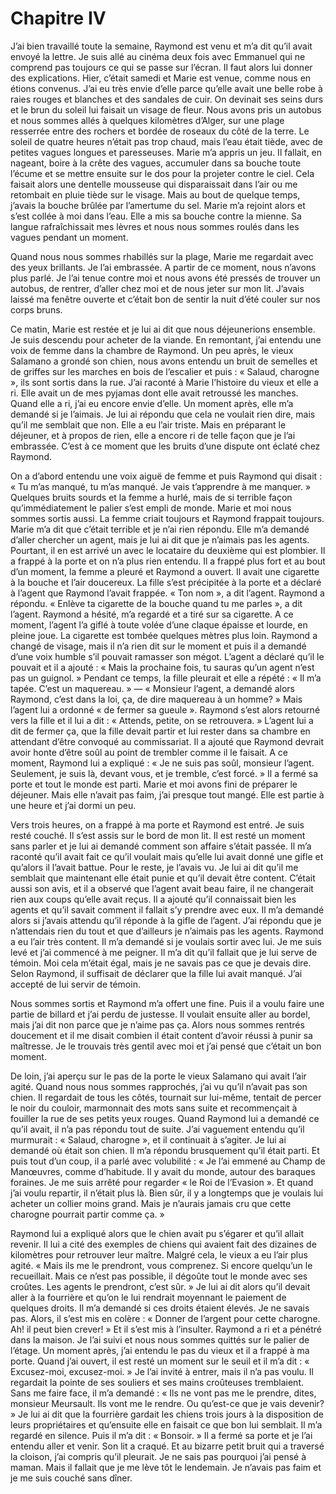 # Chapitre IV

J’ai bien travaillé toute la semaine, Raymond est venu et m’a dit qu’il avait envoyé la lettre. Je suis allé au cinéma deux fois avec Emmanuel qui ne comprend pas toujours ce qui se passe sur l’écran. Il faut alors lui donner des explications. Hier, c’était samedi et Marie est venue, comme nous en étions convenus. J’ai eu très envie d’elle parce qu’elle avait une belle robe à raies rouges et blanches et des sandales de cuir. On devinait ses seins durs et le brun du soleil lui faisait un visage de fleur. Nous avons pris un autobus et nous sommes allés à quelques kilomètres d’Alger, sur une plage resserrée entre des rochers et bordée de roseaux du côté de la terre. Le soleil de quatre heures n’était pas trop chaud, mais l’eau était tiède, avec de petites vagues longues et paresseuses. Marie m’a appris un jeu. Il fallait, en nageant, boire à la crête des vagues, accumuler dans sa bouche toute l’écume et se mettre ensuite sur le dos pour la projeter contre le ciel. Cela faisait alors une dentelle mousseuse qui disparaissait dans l’air ou me retombait en pluie tiède sur le visage. Mais au bout de quelque temps, j’avais la bouche brûlée par l’amertume du sel. Marie m’a rejoint alors et s’est collée à moi dans l’eau. Elle a mis sa bouche contre la mienne. Sa langue rafraîchissait mes lèvres et nous nous sommes roulés dans les vagues pendant un moment.

Quand nous nous sommes rhabillés sur la plage, Marie me regardait avec des yeux brillants. Je l’ai embrassée. A partir de ce moment, nous n’avons plus parlé. Je l’ai tenue contre moi et nous avons été pressés de trouver un autobus, de rentrer, d’aller chez moi et de nous jeter sur mon lit. J’avais laissé ma fenêtre ouverte et c’était bon de sentir la nuit d’été couler sur nos corps bruns.

Ce matin, Marie est restée et je lui ai dit que nous déjeunerions ensemble. Je suis descendu pour acheter de la viande. En remontant, j’ai entendu une voix de femme dans la chambre de Raymond. Un peu après, le vieux Salamano a grondé son chien, nous avons entendu un bruit de semelles et de griffes sur les marches en bois de l’escalier et puis : « Salaud, charogne », ils sont sortis dans la rue. J’ai raconté à Marie l’histoire du vieux et elle a ri. Elle avait un de mes pyjamas dont elle avait retroussé les manches. Quand elle a ri, j’ai eu encore envie d’elle. Un moment après, elle m’a demandé si je l’aimais. Je lui ai répondu que cela ne voulait rien dire, mais qu’il me semblait que non. Elle a eu l’air triste. Mais en préparant le déjeuner, et à propos de rien, elle a encore ri de telle façon que je l’ai embrassée. C’est à ce moment que les bruits d’une dispute ont éclaté chez Raymond.

On a d’abord entendu une voix aiguë de femme et puis Raymond qui disait : « Tu m’as manqué, tu m’as manqué. Je vais t’apprendre à me manquer. » Quelques bruits sourds et la femme a hurlé, mais de si terrible façon qu’immédiatement le palier s’est empli de monde. Marie et moi nous sommes sortis aussi. La femme criait toujours et Raymond frappait toujours. Marie m’a dit que c’était terrible et je n’ai rien répondu. Elle m’a demandé d’aller chercher un agent, mais je lui ai dit que je n’aimais pas les agents. Pourtant, il en est arrivé un avec le locataire du deuxième qui est plombier. Il a frappé à la porte et on n’a plus rien entendu. Il a frappé plus fort et au bout d’un moment, la femme a pleuré et Raymond a ouvert. Il avait une cigarette à la bouche et l’air doucereux. La fille s’est précipitée à la porte et a déclaré à l’agent que Raymond l’avait frappée. « Ton nom », a dit l’agent. Raymond a répondu. « Enlève ta cigarette de la bouche quand tu me parles », a dit l’agent. Raymond a hésité, m’a regardé et a tiré sur sa cigarette. A ce moment, l’agent l’a giflé à toute volée d’une claque épaisse et lourde, en pleine joue. La cigarette est tombée quelques mètres plus loin. Raymond a changé de visage, mais il n’a rien dit sur le moment et puis il a demandé d’une voix humble s’il pouvait ramasser son mégot. L’agent a déclaré qu’il le pouvait et il a ajouté : « Mais la prochaine fois, tu sauras qu’un agent n’est pas un guignol. » Pendant ce temps, la fille pleurait et elle a répété : « Il m’a tapée. C’est un maquereau. » — « Monsieur l’agent, a demandé alors Raymond, c’est dans la loi, ça, de dire maquereau à un homme? » Mais l’agent lui a ordonné « de fermer sa gueule ». Raymond s’est alors retourné vers la fille et il lui a dit : « Attends, petite, on se retrouvera. » L’agent lui a dit de fermer ça, que la fille devait partir et lui rester dans sa chambre en attendant d’être convoqué au commissariat. Il a ajouté que Raymond devrait avoir honte d’être soûl au point de trembler comme il le faisait. A ce moment, Raymond lui a expliqué : « Je ne suis pas soûl, monsieur l’agent. Seulement, je suis là, devant vous, et je tremble, c’est forcé. » Il a fermé sa porte et tout le monde est parti. Marie et moi avons fini de préparer le déjeuner. Mais elle n’avait pas faim, j’ai presque tout mangé. Elle est partie à une heure et j’ai dormi un peu.

Vers trois heures, on a frappé à ma porte et Raymond est entré. Je suis resté couché. Il s’est assis sur le bord de mon lit. Il est resté un moment sans parler et je lui ai demandé comment son affaire s’était passée. Il m’a raconté qu’il avait fait ce qu’il voulait mais qu’elle lui avait donné une gifle et qu’alors il l’avait battue. Pour le reste, je l’avais vu. Je lui ai dit qu’il me semblait que maintenant elle était punie et qu’il devait être content. C’était aussi son avis, et il a observé que l’agent avait beau faire, il ne changerait rien aux coups qu’elle avait reçus. Il a ajouté qu’il connaissait bien les agents et qu’il savait comment il fallait s’y prendre avec eux. Il m’a demandé alors si j’avais attendu qu’il réponde à la gifle de l’agent. J’ai répondu que je n’attendais rien du tout et que d’ailleurs je n’aimais pas les agents. Raymond a eu l’air très content. Il m’a demandé si je voulais sortir avec lui. Je me suis levé et j’ai commencé à me peigner. Il m’a dit qu’il fallait que je lui serve de témoin. Moi cela m’était égal, mais je ne savais pas ce que je devais dire. Selon Raymond, il suffisait de déclarer que la fille lui avait manqué. J’ai accepté de lui servir de témoin.

Nous sommes sortis et Raymond m’a offert une fine. Puis il a voulu faire une partie de billard et j’ai perdu de justesse. Il voulait ensuite aller au bordel, mais j’ai dit non parce que je n’aime pas ça. Alors nous sommes rentrés doucement et il me disait combien il était content d’avoir réussi à punir sa maîtresse. Je le trouvais très gentil avec moi et j’ai pensé que c’était un bon moment.

De loin, j’ai aperçu sur le pas de la porte le vieux Salamano qui avait l’air agité. Quand nous nous sommes rapprochés, j’ai vu qu’il n’avait pas son chien. Il regardait de tous les côtés, tournait sur lui-même, tentait de percer le noir du couloir, marmonnait des mots sans suite et recommençait à fouiller la rue de ses petits yeux rouges. Quand Raymond lui a demandé ce qu’il avait, il n’a pas répondu tout de suite. J’ai vaguement entendu qu’il murmurait : « Salaud, charogne », et il continuait à s’agiter. Je lui ai demandé où était son chien. Il m’a répondu brusquement qu’il était parti. Et puis tout d’un coup, il a parlé avec volubilité : « Je l’ai emmené au Champ de Manœuvres, comme d’habitude. Il y avait du monde, autour des baraques foraines. Je me suis arrêté pour regarder « le Roi de l’Evasion ». Et quand j’ai voulu repartir, il n’était plus là. Bien sûr, il y a longtemps que je voulais lui acheter un collier moins grand. Mais je n’aurais jamais cru que cette charogne pourrait partir comme ça. »

Raymond lui a expliqué alors que le chien avait pu s’égarer et qu’il allait revenir. Il lui a cité des exemples de chiens qui avaient fait des dizaines de kilomètres pour retrouver leur maître. Malgré cela, le vieux a eu l’air plus agité. « Mais ils me le prendront, vous comprenez. Si encore quelqu’un le recueillait. Mais ce n’est pas possible, il dégoûte tout le monde avec ses croûtes. Les agents le prendront, c’est sûr. » Je lui ai dit alors qu’il devait aller à la fourrière et qu’on le lui rendrait moyennant le paiement de quelques droits. Il m’a demandé si ces droits étaient élevés. Je ne savais pas. Alors, il s’est mis en colère : « Donner de l’argent pour cette charogne. Ah! il peut bien crever! » Et il s’est mis à l’insulter. Raymond a ri et a pénétré dans la maison. Je l’ai suivi et nous nous sommes quittés sur le palier de l’étage. Un moment après, j’ai entendu le pas du vieux et il a frappé à ma porte. Quand j’ai ouvert, il est resté un moment sur le seuil et il m’a dit : « Excusez-moi, excusez-moi. » Je l’ai invité à entrer, mais il n’a pas voulu. Il regardait la pointe de ses souliers et ses mains croûteuses tremblaient. Sans me faire face, il m’a demandé : « Ils ne vont pas me le prendre, dites, monsieur Meursault. Ils vont me le rendre. Ou qu’est-ce que je vais devenir? » Je lui ai dit que la fourrière gardait les chiens trois jours à la disposition de leurs propriétaires et qu’ensuite elle en faisait ce que bon lui semblait. Il m’a regardé en silence. Puis il m’a dit : « Bonsoir. » Il a fermé sa porte et je l’ai entendu aller et venir. Son lit a craqué. Et au bizarre petit bruit qui a traversé la cloison, j’ai compris qu’il pleurait. Je ne sais pas pourquoi j’ai pensé à maman. Mais il fallait que je me lève tôt le lendemain. Je n’avais pas faim et je me suis couché sans dîner.
